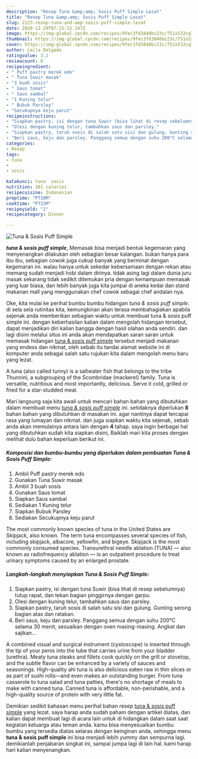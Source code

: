 ```yaml
---
description: "Resep Tuna &amp;amp; Sosis Puff Simple Lezat"
title: "Resep Tuna &amp;amp; Sosis Puff Simple Lezat"
slug: 2123-resep-tuna-and-amp-sosis-puff-simple-lezat
date: 2020-11-29T07:15:22.147Z
image: https://img-global.cpcdn.com/recipes/9fec3fd3840bc23c/751x532cq70/tuna-sosis-puff-simple-foto-resep-utama.jpg
thumbnail: https://img-global.cpcdn.com/recipes/9fec3fd3840bc23c/751x532cq70/tuna-sosis-puff-simple-foto-resep-utama.jpg
cover: https://img-global.cpcdn.com/recipes/9fec3fd3840bc23c/751x532cq70/tuna-sosis-puff-simple-foto-resep-utama.jpg
author: Leila Delgado
ratingvalue: 3.2
reviewcount: 8
recipeingredient:
- " Puff pastry merek edo"
- " Tuna Suwir masak"
- "3 buah sosis"
- " Saus tomat"
- " Saus sambal"
- "1 Kuning telur"
- " Bubuk Parsley"
- "Secukupnya keju parut"
recipeinstructions:
- "Siapkan pastry, isi dengan tuna Suwir (bisa lihat di resep sebelumnya) tutup rapat, dan tekan bagian pinggirnya dengan garpu."
- "Olesi dengan kuning telur, tambahkan saus dan parsley."
- "Siapkan pastry, taruh sosis di salah satu sisi dan gulung. Gunting serong bagian atas dan ratakan."
- "Beri saus, keju dan parsley. Panggang semua dengan suhu 200°C selama 30 menit, sesuaikan dengan oven masing-masing. Angkat dan sajikan..."
categories:
- Resep
tags:
- tuna
- 
- sosis

katakunci: tuna  sosis 
nutrition: 261 calories
recipecuisine: Indonesian
preptime: "PT10M"
cooktime: "PT33M"
recipeyield: "2"
recipecategory: Dinner

---
```



![Tuna &amp; Sosis Puff Simple](https://img-global.cpcdn.com/recipes/9fec3fd3840bc23c/751x532cq70/tuna-sosis-puff-simple-foto-resep-utama.jpg)

<b><i>tuna &amp; sosis puff simple</i></b>, Memasak bisa menjadi bentuk kegemaran yang menyenangkan dilakukan oleh sebagian besar kalangan. bukan hanya para ibu ibu, sebagian cowok juga cukup banyak yang berminat dengan kegemaran ini. walau hanya untuk sekedar kebersamaan dengan rekan atau memang sudah menjadi hobi dalam dirinya. tidak asing lagi dalam dunia juru masak sekarang tidak sedikit ditemukan pria dengan kemampuan memasak yang luar biasa, dan lebih banyak juga kita jumpai di aneka kedai dan stand makanan mall yang menggunakan chef cowok sebagai chef andalan nya.

Oke, kita mulai ke perihal bumbu bumbu hidangan <i>tuna &amp; sosis puff simple</i>. di sela sela rutinitas kita, kemungkinan akan terasa membahagiakan apabila sejenak anda memberikan sebagian waktu untuk membuat tuna &amp; sosis puff simple ini. dengan keberhasilan kalian dalam mengolah hidangan tersebut, dapat menjadikan diri kalian bangga dengan hasil olahan anda sendiri. dan lagi disini melalui situs ini anda akan mendapatkan saran saran untuk memasak hidangan <u>tuna &amp; sosis puff simple</u> tersebut menjadi makanan yang endess dan nikmat, oleh sebab itu tandai alamat website ini di komputer anda sebagai salah satu rujukan kita dalam mengolah menu baru yang lezat.

A tuna (also called tunny) is a saltwater fish that belongs to the tribe Thunnini, a subgrouping of the Scombridae (mackerel) family. Tuna is versatile, nutritious and most importantly, delicious. Serve it cold, grilled or fried for a star-studded meal.


Mari langsung saja kita awali untuk mencari bahan bahan yang dibutuhkan dalam membuat menu <u><i>tuna &amp; sosis puff simple</i></u> ini. setidaknya diperlukan <b>8</b> bahan bahan yang dibutuhkan di masakan ini. agar nantinya dapat tercapai rasa yang lumayan dan nikmat. dan juga siapkan waktu kita sejenak, sebab anda akan memulainya antara lain dengan <b>4</b> tahap. saya ingin berbagai hal yang dibutuhkan sudah kita siapkan disini, Baiklah mari kita proses dengan melihat dulu bahan keperluan berikut ini.

<!--inarticleads1-->

##### Komposisi dan bumbu-bumbu yang diperlukan dalam pembuatan Tuna &amp; Sosis Puff Simple:

1. Ambil  Puff pastry merek edo
1. Gunakan  Tuna Suwir masak
1. Ambil 3 buah sosis
1. Gunakan  Saus tomat
1. Siapkan  Saus sambal
1. Sediakan 1 Kuning telur
1. Siapkan  Bubuk Parsley
1. Sediakan Secukupnya keju parut


The most commonly known species of tuna in the United States are Skipjack, also known. The term tuna encompasses several species of fish, including skipjack, albacore, yellowfin, and bigeye. Skipjack is the most commonly consumed species. Transurethral needle ablation (TUNA) — also known as radiofrequency ablation — is an outpatient procedure to treat urinary symptoms caused by an enlarged prostate. 

<!--inarticleads2-->

##### Langkah-langkah menyiapkan Tuna &amp; Sosis Puff Simple:

1. Siapkan pastry, isi dengan tuna Suwir (bisa lihat di resep sebelumnya) tutup rapat, dan tekan bagian pinggirnya dengan garpu.
1. Olesi dengan kuning telur, tambahkan saus dan parsley.
1. Siapkan pastry, taruh sosis di salah satu sisi dan gulung. Gunting serong bagian atas dan ratakan.
1. Beri saus, keju dan parsley. Panggang semua dengan suhu 200°C selama 30 menit, sesuaikan dengan oven masing-masing. Angkat dan sajikan...


A combined visual and surgical instrument (cystoscope) is inserted through the tip of your penis into the tube that carries urine from your bladder (urethra). Meaty tuna steaks and fillets cook quickly on the grill or stovetop, and the subtle flavor can be enhanced by a variety of sauces and seasonings. High-quality ahi tuna is also delicious eaten raw in thin slices or as part of sushi rolls—and even makes an outstanding burger. From tuna casserole to tuna salad and tuna patties, there&#39;s no shortage of meals to make with canned tuna. Canned tuna is affordable, non-perishable, and a high-quality source of protein with very little fat. 

Demikian sedikit bahasan menu perihal bahan resep <u>tuna &amp; sosis puff simple</u> yang lezat. saya harap anda sudah paham dengan artikel diatas, dan kalian dapat membuat lagi di acara lain untuk di hidangkan dalam saat saat kegiatan keluarga atau teman anda. kamu bisa menyesuaikan bumbu bumbu yang tersedia diatas selaras dengan keinginan anda, sehingga menu <b>tuna &amp; sosis puff simple</b> ini bisa menjadi lebih yummy dan sempurna lagi. demikianlah penjabaran singkat ini, sampai jumpa lagi di lain hal. kami harap hari kalian menyenangkan.
